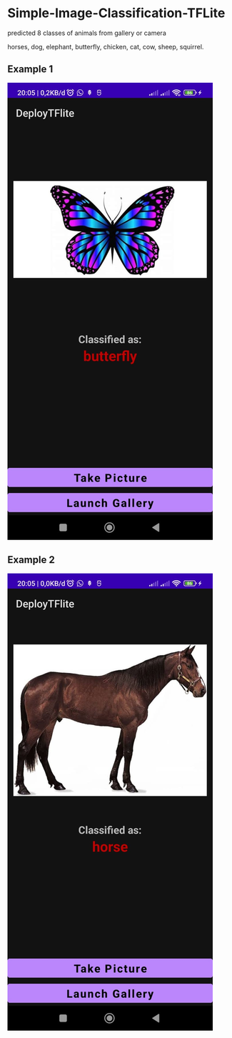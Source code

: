 # Simple-Image-Classification-TFLite
predicted 8 classes of animals from gallery or camera

horses, dog, elephant, butterfly, chicken, cat, cow, sheep, squirrel.

## Example 1

![tes](example.jpg)

## Example 2

![tes](example2.jpg)
